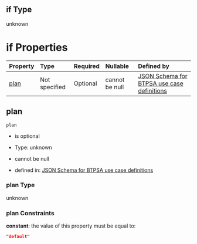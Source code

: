 ## if Type

unknown

# if Properties

| Property      | Type          | Required | Nullable       | Defined by                                                                                                                                                                                                                                  |
| :------------ | :------------ | :------- | :------------- | :------------------------------------------------------------------------------------------------------------------------------------------------------------------------------------------------------------------------------------------ |
| [plan](#plan) | Not specified | Optional | cannot be null | [JSON Schema for BTPSA use case definitions](btpsa-usecase-properties-services-items-allof-2-then-allof-36-then-allof-0-if-properties-plan.md "undefined#/properties/services/items/allOf/2/then/allOf/36/then/allOf/0/if/properties/plan") |

## plan



`plan`

*   is optional

*   Type: unknown

*   cannot be null

*   defined in: [JSON Schema for BTPSA use case definitions](btpsa-usecase-properties-services-items-allof-2-then-allof-36-then-allof-0-if-properties-plan.md "undefined#/properties/services/items/allOf/2/then/allOf/36/then/allOf/0/if/properties/plan")

### plan Type

unknown

### plan Constraints

**constant**: the value of this property must be equal to:

```json
"default"
```
